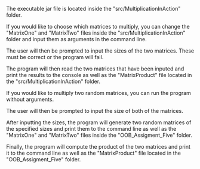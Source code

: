 The executable jar file is located inside the "src/MultiplicationInAction" folder.

If you would like to choose which matrices to multiply, you can change the "MatrixOne" and "MatrixTwo" files inside the "src/MultiplicationInAction" folder and input them as arguments in the command line.

The user will then be prompted to input the sizes of the two matrices. These must be correct or the program will fail.

The program will then read the two matrices that have been inputed and print the results to the console as well as the "MatrixProduct" file located in the "src/MultiplicationInAction" folder.

If you would like to multiply two random matrices, you can run the program without arguments.

The user will then be prompted to input the size of both of the matrices.

After inputting the sizes, the program will generate two random matrices of the specified sizes and print them to the command line as well as the "MatrixOne" and "MatrixTwo" files inside the "OOB_Assigment_Five" folder.

Finally, the program will compute the product of the two matrices and print it to the command line as well as the "MatrixProduct" file located in the "OOB_Assigment_Five" folder.
